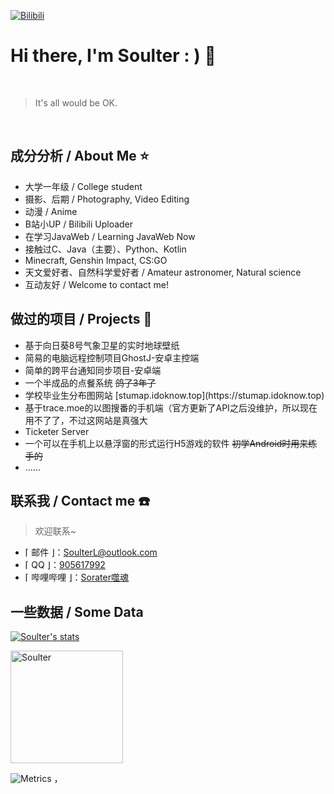 [![Bilibili](https://img.shields.io/badge/dynamic/json?label=bilibili&query=%24.data.follower&url=https%3A%2F%2Fapi.bilibili.com%2Fx%2Frelation%2Fstat%3Fvmid%3D29867566%26jsonp%3Djsonp)](https://space.bilibili.com/29867566)

# Hi there, I'm Soulter : ) 👋

<br/>

> It's all would be OK.

<br/>

## 成分分析 / About Me ⭐

<ul>
<li>大学一年级 / College student 
<li>摄影、后期 / Photography, Video Editing
<li>动漫 / Anime
<li>B站小UP / Bilibili Uploader
<li>在学习JavaWeb / Learning JavaWeb Now
<li>接触过C、Java（主要）、Python、Kotlin
<li>Minecraft, Genshin Impact, CS:GO
<li>天文爱好者、自然科学爱好者 / Amateur astronomer, Natural science
<li>互动友好 / Welcome to contact me!
</ul>

<!-- Made the acquaintance of [Rockchin](https://github.com/RockchinQ) in Junior 3, and starting the road of further programming learning. -->

## 做过的项目 / Projects 📰
<ul>
<li> 基于向日葵8号气象卫星的实时地球壁纸
<li> 简易的电脑远程控制项目GhostJ-安卓主控端
<li> 简单的跨平台通知同步项目-安卓端
<li> 一个半成品的点餐系统 <s>鸽了3年了</s>
<li> 学校毕业生分布图网站 [stumap.idoknow.top](https://stumap.idoknow.top)
<li> 基于trace.moe的以图搜番的手机端（官方更新了API之后没维护，所以现在用不了了，不过这网站是真强大
<li> Ticketer Server
<li> 一个可以在手机上以悬浮窗的形式运行H5游戏的软件 <s>初学Android时用来练手的</s>
<li> ......
</ul>

## 联系我 / Contact me ☎️

>  欢迎联系~

-  ⌈ 邮件 ⌋：[SoulterL@outlook.com](SoulterL@outlook.com)
-  ⌈ QQ ⌋：[905617992](https://qm.qq.com/cgi-bin/qm/qr?k=ZO0dHlDXgp2jBztY9xsdkUoZtQ8YcNw8&noverify=0)
-  ⌈ 哔哩哔哩 ⌋：[Sorater噬魂](https://space.bilibili.com/29867566)

## 一些数据 / Some Data 

[![Soulter's stats](https://github-readme-stats.vercel.app/api?username=Soulter&title_color=fa4694&count_private=true&theme=jolly)](https://github.com/anuraghazra/github-readme-stats)
 
<img height="180em" src="https://github-readme-stats.vercel.app/api/top-langs?username=Soulter&show_icons=true&locale=en&layout=compact&hide_border=true&theme=radical" alt="Soulter" align = "center"/></p>

<!-- ![Metrics](https://metrics.lecoq.io/Soulter?template=classic&isocalendar=1&isocalendar.duration=full-year) -->



![Metrics](https://metrics.lecoq.io/Soulter?template=classic&isocalendar=1&isocalendar.duration=full-year)
，
